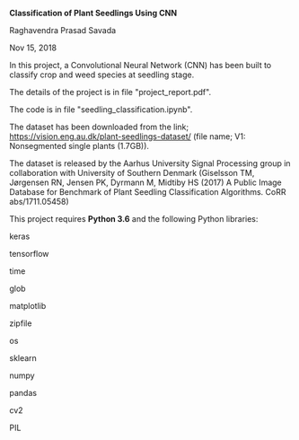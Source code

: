 ****Classification of Plant Seedlings Using CNN****

Raghavendra Prasad Savada

Nov 15, 2018

In this project, a Convolutional Neural Network (CNN) has been built to classify crop and weed species at seedling stage.

The details of the project is in file "project_report.pdf".

The code is in file "seedling_classification.ipynb".

The dataset has been downloaded from the link; 
https://vision.eng.au.dk/plant-seedlings-dataset/ (file name; V1: Nonsegmented single plants (1.7GB)).

The dataset is released by the Aarhus University Signal Processing group in collaboration with University of Southern Denmark (Giselsson TM, Jørgensen RN, Jensen PK, Dyrmann M, Midtiby HS (2017) A Public Image Database for Benchmark of Plant Seedling Classification Algorithms. CoRR abs/1711.05458) 

This project requires **Python 3.6** and the following Python libraries:

keras

tensorflow

time

glob

matplotlib

zipfile

os

sklearn

numpy 

pandas

cv2

PIL
